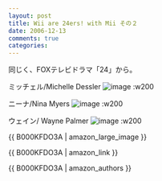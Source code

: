```yaml
---
layout: post
title: Wii are 24ers! with Mii その２
date: 2006-12-13
comments: true
categories:
---
```



同じく、FOXテレビドラマ「24」から。

ミッチェル/Michelle Dessler 
![image](http://img.f.hatena.ne.jp/images/fotolife/k/keyesberry/20061213/20061213172942.jpg)
:w200

ニーナ/Nina Myers 
![image](http://img.f.hatena.ne.jp/images/fotolife/k/keyesberry/20061213/20061213172959.jpg)
:w200

ウェイン/ Wayne Palmer
![image](http://img.f.hatena.ne.jp/images/fotolife/k/keyesberry/20061213/20061213173016.jpg)
:w200

{{ B000KFDO3A | amazon_large_image }}

{{ B000KFDO3A | amazon_link }}

{{ B000KFDO3A | amazon_authors }}